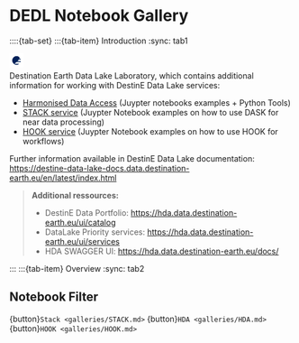 # DEDL Notebook Gallery

::::{tab-set}
:::{tab-item} Introduction
:sync: tab1

<!--
```{card} Card title
:header: The _Header_
:footer: Footer
Card content

![EUMETSAT Logo](img/EUMETSAT-logo.png)
hallo
```
-->


<img style="float:left; width:5%" src="./img/EUMETSAT-icon.png"/>  
<br>

Destination Earth Data Lake Laboratory, which contains additional information for working with DestinE Data Lake services:
- [Harmonised Data Access](https://github.com/destination-earth/DestinE-DataLake-Lab/tree/main/HDA) (Juypter notebooks examples + Python Tools)
- [STACK service](https://github.com/destination-earth/DestinE-DataLake-Lab/tree/main/STACK) (Juypter Notebook examples on how to use DASK for near data processing)
- [HOOK service](https://github.com/destination-earth/DestinE-DataLake-Lab/tree/main/HOOK) (Juypter Notebook examples on how to use HOOK for workflows)


Further information available in DestinE Data Lake documentation: https://destine-data-lake-docs.data.destination-earth.eu/en/latest/index.html


>**Additional ressources:**
>- DestinE Data Portfolio: https://hda.data.destination-earth.eu/ui/catalog
>- DataLake Priority services: https://hda.data.destination-earth.eu/ui/services 
>- HDA SWAGGER UI: https://hda.data.destination-earth.eu/docs/

:::
:::{tab-item} Overview
:sync: tab2

## Notebook Filter

{button}`Stack <galleries/STACK.md>`
{button}`HDA <galleries/HDA.md>`
{button}`HOOK <galleries/HOOK.md>`
